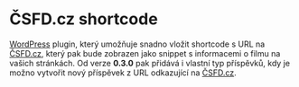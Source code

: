 # ČSFD.cz shortcode

[WordPress](https://wordpress.org/) plugin, který umožňuje snadno vložit shortcode s URL na [ČSFD.cz](https://www.csfd.cz/), který pak bude zobrazen jako snippet s informacemi o filmu na vašich stránkách. Od verze __0.3.0__ pak přidává i vlastní typ příspěvků, kdy je možno vytvořit nový příspěvek z URL odkazující na [ČSFD.cz](https://www.csfd.cz/).